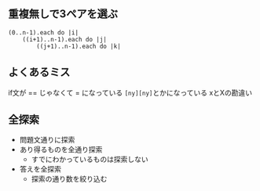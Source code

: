 ## 重複無しで3ペアを選ぶ
~~~
(0..n-1).each do |i|
    ((i+1)..n-1).each do |j|
        ((j+1)..n-1).each do |k|
~~~

## よくあるミス
if文が == じゃなくて = になっている
`[ny][ny]`とかになっている
xとXの勘違い

## 全探索
- 問題文通りに探索
- あり得るものを全通り探索
    - すでにわかっているものは探索しない
- 答えを全探索
    - 探索の通り数を絞り込む